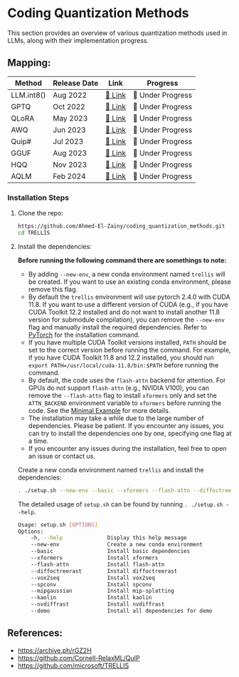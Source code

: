 # Coding Quantization Methods

This section provides an overview of various quantization methods used in LLMs, along with their implementation progress.

## Mapping:
| Method  | Release Date | Link | Progress |
|---------|-------------|------|-----------|
| LLM.int8() | Aug 2022 | [🔗 Link](https://huggingface.co/blog/hf-bitsandbytes-integration) | 🚧 Under Progress |
| GPTQ | Oct 2022 | [🔗 Link](https://arxiv.org/abs/2210.17323) | 🚧 Under Progress |
| QLoRA | May 2023 | [🔗 Link](https://arxiv.org/abs/2305.14314) | 🚧 Under Progress |
| AWQ | Jun 2023 | [🔗 Link](https://arxiv.org/abs/2306.00978) | 🚧 Under Progress |
| Quip# | Jul 2023 | [🔗 Link](https://arxiv.org/abs/2307.13304) | 🚧 Under Progress |
| GGUF | Aug 2023 | [🔗 Link](https://github.com/ggerganov/llama.cpp/pull/2333) | 🚧 Under Progress |
| HQQ | Nov 2023 | [🔗 Link](https://arxiv.org/abs/2311.07678) | 🚧 Under Progress |
| AQLM | Feb 2024 | [🔗 Link](https://arxiv.org/abs/2402.07634) | 🚧 Under Progress |




### Installation Steps
1. Clone the repo:
    ```sh
    https://github.com/Ahmed-El-Zainy/coding_quantization_methods.git
    cd TRELLIS
    ```
2. Install the dependencies:
    
    **Before running the following command there are somethings to note:**
    - By adding `--new-env`, a new conda environment named `trellis` will be created. If you want to use an existing conda environment, please remove this flag.
    - By default the `trellis` environment will use pytorch 2.4.0 with CUDA 11.8. If you want to use a different version of CUDA (e.g., if you have CUDA Toolkit 12.2 installed and do not want to install another 11.8 version for submodule compilation), you can remove the `--new-env` flag and manually install the required dependencies. Refer to [PyTorch](https://pytorch.org/get-started/previous-versions/) for the installation command.
    - If you have multiple CUDA Toolkit versions installed, `PATH` should be set to the correct version before running the command. For example, if you have CUDA Toolkit 11.8 and 12.2 installed, you should run `export PATH=/usr/local/cuda-11.8/bin:$PATH` before running the command.
    - By default, the code uses the `flash-attn` backend for attention. For GPUs do not support `flash-attn` (e.g., NVIDIA V100), you can remove the `--flash-attn` flag to install `xformers` only and set the `ATTN_BACKEND` environment variable to `xformers` before running the code. See the [Minimal Example](#minimal-example) for more details.
    - The installation may take a while due to the large number of dependencies. Please be patient. If you encounter any issues, you can try to install the dependencies one by one, specifying one flag at a time.
    - If you encounter any issues during the installation, feel free to open an issue or contact us.
    
    Create a new conda environment named `trellis` and install the dependencies:
    ```sh
    . ./setup.sh --new-env --basic --xformers --flash-attn --diffoctreerast --spconv --mipgaussian --kaolin --nvdiffrast
    ```
    The detailed usage of `setup.sh` can be found by running `. ./setup.sh --help`.
    ```sh
    Usage: setup.sh [OPTIONS]
    Options:
        -h, --help              Display this help message
        --new-env               Create a new conda environment
        --basic                 Install basic dependencies
        --xformers              Install xformers
        --flash-attn            Install flash-attn
        --diffoctreerast        Install diffoctreerast
        --vox2seq               Install vox2seq
        --spconv                Install spconv
        --mipgaussian           Install mip-splatting
        --kaolin                Install kaolin
        --nvdiffrast            Install nvdiffrast
        --demo                  Install all dependencies for demo
    ```


## References:
* https://archive.ph/rGZ2H
* https://github.com/Cornell-RelaxML/QuIP
* https://github.com/microsoft/TRELLIS


